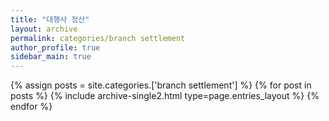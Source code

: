 ```yaml
---
title: "대행사 정산"
layout: archive
permalink: categories/branch settlement
author_profile: true
sidebar_main: true
---
```



{% assign posts = site.categories.['branch settlement'] %}
{% for post in posts %} {% include archive-single2.html type=page.entries_layout %} {% endfor %}